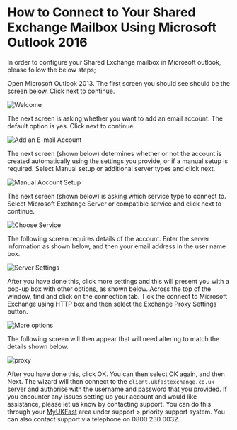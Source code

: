 # How to Connect to Your Shared Exchange Mailbox Using Microsoft Outlook 2016

In order to configure your Shared Exchange mailbox in Microsoft outlook, please follow the below steps;

Open Microsoft Outlook 2013. The first screen you should see should be the screen below. Click next to continue.

![Welcome](files/outlook/welcome.PNG)

The next screen is asking whether you want to add an email account. The default option is yes. Click next to continue.

![Add an E-mail Account](files/outlook/addaccount.PNG)

The next screen (shown below) determines whether or not the account is created automatically using the settings you provide, or if a manual setup is required. Select Manual setup or additional server types and click next.

![Manual Account Setup](files/outlook/manualaccount.PNG)

The next screen (shown below) is asking which service type to connect to. Select Microsoft Exchange Server or compatible service and click next to continue.

![Choose Service](files/outlook/choose.PNG)

The following screen requires details of the account. Enter the server information as shown below, and then your email address in the user name box.

![Server Settings](files/outlook/moresettings.PNG)

After you have done this, click more settings and this will present you with a pop-up box with other options, as shown below. Across the top of the window, find and click on the connection tab. Tick the connect to Microsoft Exchange using HTTP box and then select the Exchange Proxy Settings button.

![More options](files/outlook/moreoptions.PNG)

The following screen will then appear that will need altering to match the details shown below.

![proxy](files/outlook/proxy.PNG)

After you have done this, click OK. You can then select OK again, and then Next.
The wizard will then connect to the `client.ukfastexchange.co.uk` server and authorise with the username and password that you provided.
If you encounter any issues setting up your account and would like assistance, please let us know by contacting support. You can do this through your [MyUKFast](https://www.ukfast.co.uk/myukfast.html?msg=6&url=%2Fdashboard.php) area under support > priority support system.
You can also contact support via telephone on 0800 230 0032.
